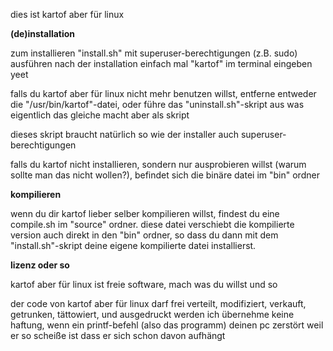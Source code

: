 dies ist kartof aber für linux

__(de)installation__

zum installieren "install.sh" mit superuser-berechtigungen (z.B. sudo) ausführen
nach der installation einfach mal "kartof" im terminal eingeben yeet


falls du kartof aber für linux nicht mehr benutzen willst, entferne entweder die "/usr/bin/kartof"-datei, oder führe das "uninstall.sh"-skript aus was eigentlich das gleiche macht aber als skript

dieses skript braucht natürlich so wie der installer auch superuser-berechtigungen

falls du kartof nicht installieren, sondern nur ausprobieren willst (warum sollte man das nicht wollen?), befindet sich die binäre datei im "bin" ordner

__kompilieren__

wenn du dir kartof lieber selber kompilieren willst, findest du eine compile.sh im "source" ordner. diese datei verschiebt die kompilierte version auch direkt in den "bin" ordner, so dass du dann mit dem "install.sh"-skript deine eigene kompilierte datei installierst.

__lizenz oder so__

kartof aber für linux ist freie software, mach was du willst und so

der code von kartof aber für linux darf frei verteilt, modifiziert, verkauft, getrunken, tättowiert, und ausgedruckt werden
ich übernehme keine haftung, wenn ein printf-befehl (also das programm) deinen pc zerstört weil er so scheiße ist dass er sich schon davon aufhängt
